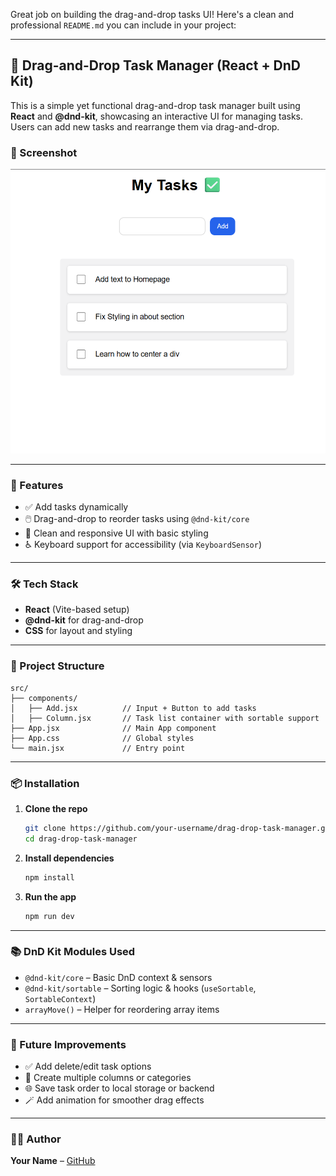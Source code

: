Great job on building the drag-and-drop tasks UI! Here's a clean and professional `README.md` you can include in your project:

---

## 🧩 Drag-and-Drop Task Manager (React + DnD Kit)

This is a simple yet functional drag-and-drop task manager built using **React** and **@dnd-kit**, showcasing an interactive UI for managing tasks. Users can add new tasks and rearrange them via drag-and-drop.

### 📸 Screenshot

![Task Manager Screenshot](./Screenshot%202025-05-12%20164152.png)


---

### 🚀 Features

* ✅ Add tasks dynamically
* 🖱️ Drag-and-drop to reorder tasks using `@dnd-kit/core`
* 🎨 Clean and responsive UI with basic styling
* ♿️ Keyboard support for accessibility (via `KeyboardSensor`)

---

### 🛠️ Tech Stack

* **React** (Vite-based setup)
* **@dnd-kit** for drag-and-drop
* **CSS** for layout and styling

---

### 📁 Project Structure

```
src/
├── components/
│   ├── Add.jsx          // Input + Button to add tasks
│   ├── Column.jsx       // Task list container with sortable support
├── App.jsx              // Main App component
├── App.css              // Global styles
└── main.jsx             // Entry point
```

---

### 📦 Installation

1. **Clone the repo**

   ```bash
   git clone https://github.com/your-username/drag-drop-task-manager.git
   cd drag-drop-task-manager
   ```

2. **Install dependencies**

   ```bash
   npm install
   ```

3. **Run the app**

   ```bash
   npm run dev
   ```

---

### 📚 DnD Kit Modules Used

* `@dnd-kit/core` – Basic DnD context & sensors
* `@dnd-kit/sortable` – Sorting logic & hooks (`useSortable`, `SortableContext`)
* `arrayMove()` – Helper for reordering array items

---

### 🔮 Future Improvements

* ✅ Add delete/edit task options
* 🧱 Create multiple columns or categories
* 🌐 Save task order to local storage or backend
* 🪄 Add animation for smoother drag effects

---


### 👨‍💻 Author

**Your Name** – [GitHub](https://github.com/vanshsharma69)
